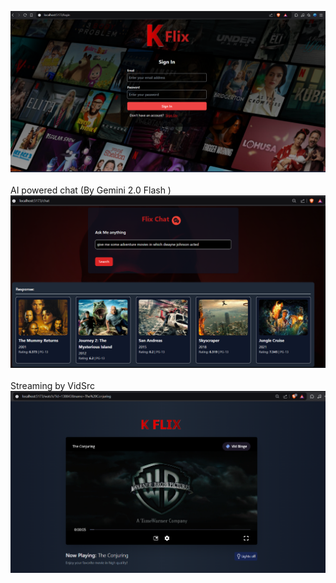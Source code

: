 ![login page](/page.png)
<br><br>
AI powered chat (By Gemini 2.0 Flash )
![chat page2](/chat2.png)
<br><br>
Streaming by VidSrc
![watch page](/watchpage.png)